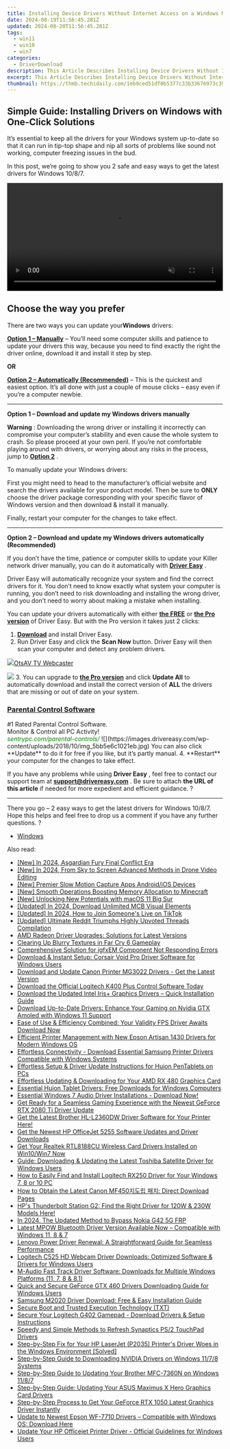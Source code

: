```yaml
---
title: Installing Device Drivers Without Internet Access on a Windows Machine
date: 2024-08-19T11:56:45.281Z
updated: 2024-08-20T11:56:45.281Z
tags:
  - win11
  - win10
  - win7
categories:
  - DriverDownload
description: This Article Describes Installing Device Drivers Without Internet Access on a Windows Machine
excerpt: This Article Describes Installing Device Drivers Without Internet Access on a Windows Machine
thumbnail: https://thmb.techidaily.com/1eb9ced51df0b5377c33b33676973c39490da0549a761ceba775a1dae7d61065.jpg
---
```


## Simple Guide: Installing Drivers on Windows with One-Click Solutions

It’s essential to keep all the drivers for your Windows system up-to-date so that it can run in tip-top shape and nip all sorts of problems like sound not working, computer freezing issues in the bud.

 In this post, we’re going to show you 2 safe and easy ways to get the latest drivers for Windows 10/8/7.

<!-- affiliate ads begin -->
<a href="https://secure.2checkout.com/order/checkout.php?PRODS=36506229&QTY=1&AFFILIATE=108875&CART=1"><video width="100%" height="" class="rounded-t-md shadow-lg relative z-20" controls="" autoplay="" loop="" muted="" playsinline="" webkit-playinginline="">
<source type="video/mp4" src="https://aidaform.com/images/videos/aidaform-welcome-site.mp4"><source type="video/webm" src="https://aidaform.com/images/videos/aidaform-welcome-site.webm"></video></a>
<!-- affiliate ads end -->
## Choose the way you prefer

 There are two ways you can update your**Windows** drivers:

[**Option 1 – Manually**](https://tools.techidaily.com/drivereasy/download/) – You’ll need some computer skills and patience to update your drivers this way, because you need to find exactly the right the driver online, download it and install it step by step.

**OR**

[**Option 2 – Automatically (Recommended)**](https://tools.techidaily.com/drivereasy/download/) – This is the quickest and easiest option. It’s all done with just a couple of mouse clicks – easy even if you’re a computer newbie.

---

 **Option 1 – Download and update my Windows drivers manually**

**Warning** : Downloading the wrong driver or installing it incorrectly can compromise your computer’s stability and even cause the whole system to crash. So please proceed at your own peril. If you’re not comfortable playing around with drivers, or worrying about any risks in the process, jump to **[Option 2](https://tools.techidaily.com/drivereasy/download/)**  .

To manually update your Windows drivers:

 First you might need to head to the manufacturer’s official website and search the drivers available for your product model. Then  be sure to **ONLY** choose the driver package corresponding with your specific flavor of Windows version and then download & install it manually.

Finally, restart your computer for the changes to take effect.

---

 **Option 2 – Download and update my Windows drivers automatically (Recommended)**

 If you don’t have the time, patience or computer skills to update your Killer network  driver manually, you can do it automatically with **[Driver Easy](https://tools.techidaily.com/drivereasy/download/)**  .

 Driver Easy will automatically recognize your system and find the correct drivers for it. You don’t need to know exactly what system your computer is running, you don’t need to risk downloading and installing the wrong driver, and you don’t need to worry about making a mistake when installing.

 You can update your drivers automatically with either **[the FREE](https://tools.techidaily.com/drivereasy/download/)**  or **[the Pro version](https://tools.techidaily.com/drivereasy/download/)**  of Driver Easy. But with the Pro version it takes just 2 clicks:

1. **[Download](https://tools.techidaily.com/drivereasy/download/)**  and install Driver Easy.
2. Run Driver Easy and click the **Scan Now** button. Driver Easy will then scan your computer and detect any problem drivers.  
<!-- affiliate ads begin -->
<a href="https://otszone.ots7.com/order/checkout.php?PRODS=4713324&QTY=1&AFFILIATE=108875&CART=1"><img src="https://green.ots7.com/screenshots/OtsAV/OtsAVTV1.90-300x188.jpg" border="0">OtsAV TV Webcaster</a>
<!-- affiliate ads end -->
![](https://images.drivereasy.com/wp-content/uploads/2018/07/img_5b5aefd675a7c.jpg)
3. You can upgrade to [**the Pro version**](https://tools.techidaily.com/drivereasy/download/)  and click **Update All** to automatically download and install the correct version of **ALL**  the drivers that are missing or out of date on your system.  
<!-- affiliate ads begin -->
<h3 id="200610"><a href="https://sentrypc.7eer.net/c/5597632/200610/3022">Parental Control Software</a></h3>
<span class="text-ad-content">
	#1 Rated Parental Control Software.<br/>
	Monitor & Control all PC Activity!<br/>
		<cite style="color:green">sentrypc.com/parental-controls/</cite>
	</span><img height="0" width="0" src="https://sentrypc.7eer.net/i/5597632/200610/3022" style="position:absolute;visibility:hidden;" border="0" />
<!-- affiliate ads end -->
![](https://images.drivereasy.com/wp-content/uploads/2018/10/img_5bb5e6c1021eb.jpg) You can also click **Update** to do it for free if you like, but it’s partly manual.
4. **Restart**   your computer for the changes to take effect.

 If you have any problems while using **Driver Easy** , feel free to contact our support team at **<support@drivereasy.com>** . Be sure to attach **the URL of this article** if needed for more expedient and efficient guidance. ?

---

 There you go – 2 easy ways to get the latest drivers for Windows 10/8/7\. Hope this helps and feel free to drop us a comment if you have any further questions. ?

* [Windows](https://tools.techidaily.com/drivereasy/download/)

<ins class="adsbygoogle"
     style="display:block"
     data-ad-format="autorelaxed"
     data-ad-client="ca-pub-7571918770474297"
     data-ad-slot="1223367746"></ins>



<ins class="adsbygoogle"
     style="display:block"
     data-ad-client="ca-pub-7571918770474297"
     data-ad-slot="8358498916"
     data-ad-format="auto"
     data-full-width-responsive="true"></ins>

<span class="atpl-alsoreadstyle">Also read:</span>
<div><ul>
<li><a href="https://desktop-recording.techidaily.com/new-in-2024-asgardian-fury-final-conflict-era/"><u>[New] In 2024, Asgardian Fury  Final Conflict Era</u></a></li>
<li><a href="https://vp-tips.techidaily.com/new-in-2024-from-sky-to-screen-advanced-methods-in-drone-video-editing/"><u>[New] In 2024, From Sky to Screen  Advanced Methods in Drone Video Editing</u></a></li>
<li><a href="https://extra-support.techidaily.com/new-premier-slow-motion-capture-apps-androidios-devices/"><u>[New] Premier Slow Motion Capture Apps Android/iOS Devices</u></a></li>
<li><a href="https://screen-sharing-recording.techidaily.com/new-smooth-operations-boosting-memory-allocation-to-minecraft/"><u>[New] Smooth Operations  Boosting Memory Allocation to Minecraft</u></a></li>
<li><a href="https://some-approaches.techidaily.com/new-unlocking-new-potentials-with-macos-11-big-sur/"><u>[New] Unlocking New Potentials with macOS 11 Big Sur</u></a></li>
<li><a href="https://youtube-webster.techidaily.com/ed-in-2024-download-unlimited-mcb-visual-elements/"><u>[Updated] In 2024, Download Unlimited MCB Visual Elements</u></a></li>
<li><a href="https://tiktok-videos.techidaily.com/updated-in-2024-how-to-join-someones-live-on-tiktok/"><u>[Updated] In 2024, How to Join Someone's Live on TikTok</u></a></li>
<li><a href="https://some-approaches.techidaily.com/updated-ultimate-reddit-triumphs-highly-upvoted-threads-compilation/"><u>[Updated] Ultimate Reddit Triumphs  Highly Upvoted Threads Compilation</u></a></li>
<li><a href="https://hardware-help.techidaily.com/amd-radeon-driver-upgrades-solutions-for-latest-versions/"><u>AMD Radeon Driver Upgrades: Solutions for Latest Versions</u></a></li>
<li><a href="https://network-issues.techidaily.com/clearing-up-blurry-textures-in-far-cry-6-gameplay/"><u>Clearing Up Blurry Textures in Far Cry 6 Gameplay</u></a></li>
<li><a href="https://hardware-help.techidaily.com/comprehensive-solution-for-igfxem-component-not-responding-errors/"><u>Comprehensive Solution for igfxEM Component Not Responding Errors</u></a></li>
<li><a href="https://hardware-help.techidaily.com/download-and-instant-setup-corsair-void-pro-driver-software-for-windows-users/"><u>Download & Instant Setup: Corsair Void Pro Driver Software for Windows Users</u></a></li>
<li><a href="https://hardware-help.techidaily.com/download-and-update-canon-printer-mg3022-drivers-get-the-latest-version/"><u>Download and Update Canon Printer MG3022 Drivers - Get the Latest Version</u></a></li>
<li><a href="https://hardware-help.techidaily.com/download-the-official-logitech-k400-plus-control-software-today/"><u>Download the Official Logitech K400 Plus Control Software Today</u></a></li>
<li><a href="https://hardware-help.techidaily.com/download-the-updated-intel-irisplus-graphics-drivers-quick-installation-guide/"><u>Download the Updated Intel Iris+ Graphics Drivers – Quick Installation Guide</u></a></li>
<li><a href="https://hardware-help.techidaily.com/download-up-to-date-drivers-enhance-your-gaming-on-nvidia-gtx-amoled-with-windows-11-support/"><u>Download Up-to-Date Drivers: Enhance Your Gaming on Nvidia GTX Amoled with Windows 11 Support</u></a></li>
<li><a href="https://hardware-help.techidaily.com/ease-of-use-and-efficiency-combined-your-validity-fps-driver-awaits-download-now/"><u>Ease of Use & Efficiency Combined: Your Validity FPS Driver Awaits Download Now</u></a></li>
<li><a href="https://hardware-help.techidaily.com/efficient-printer-management-with-new-epson-artisan-1430-drivers-for-modern-windows-os/"><u>Efficient Printer Management with New Epson Artisan 1430 Drivers for Modern Windows OS</u></a></li>
<li><a href="https://hardware-help.techidaily.com/effortless-connectivity-download-essential-samsung-printer-drivers-compatible-with-windows-systems/"><u>Effortless Connectivity - Download Essential Samsung Printer Drivers Compatible with Windows Systems</u></a></li>
<li><a href="https://hardware-help.techidaily.com/effortless-setup-and-driver-update-instructions-for-huion-pentablets-on-pcs/"><u>Effortless Setup & Driver Update Instructions for Huion PenTablets on PCs</u></a></li>
<li><a href="https://hardware-help.techidaily.com/effortless-updating-and-downloading-for-your-amd-rx-480-graphics-card/"><u>Effortless Updating & Downloading for Your AMD RX 480 Graphics Card</u></a></li>
<li><a href="https://hardware-help.techidaily.com/essential-huion-tablet-drivers-free-downloads-for-windows-computers/"><u>Essential Huion Tablet Drivers: Free Downloads for Windows Computers</u></a></li>
<li><a href="https://hardware-help.techidaily.com/essential-windows-7-audio-driver-installations-download-now/"><u>Essential Windows 7 Audio Driver Installations - Download Now!</u></a></li>
<li><a href="https://hardware-help.techidaily.com/get-ready-for-a-seamless-gaming-experience-with-the-newest-geforce-rtx-2080-ti-driver-update/"><u>Get Ready for a Seamless Gaming Experience with the Newest GeForce RTX 2080 Ti Driver Update</u></a></li>
<li><a href="https://hardware-help.techidaily.com/get-the-latest-brother-hl-l2360dw-driver-software-for-your-printer-here/"><u>Get the Latest Brother HL-L2360DW Driver Software for Your Printer Here!</u></a></li>
<li><a href="https://hardware-help.techidaily.com/get-the-newest-hp-officejet-5255-software-updates-and-driver-downloads/"><u>Get the Newest HP OfficeJet 5255 Software Updates and Driver Downloads</u></a></li>
<li><a href="https://hardware-help.techidaily.com/get-your-realtek-rtl8188cu-wireless-card-drivers-installed-on-win10win7-now/"><u>Get Your Realtek RTL8188CU Wireless Card Drivers Installed on Win10/Win7 Now</u></a></li>
<li><a href="https://hardware-help.techidaily.com/guide-downloading-and-updating-the-latest-toshiba-satellite-driver-for-windows-users/"><u>Guide: Downloading & Updating the Latest Toshiba Satellite Driver for Windows Users</u></a></li>
<li><a href="https://hardware-help.techidaily.com/how-to-easily-find-and-install-logitech-rx250-driver-for-your-windows-7-8-or-10-pc/"><u>How to Easily Find and Install Logitech RX250 Driver for Your Windows 7, 8 or 10 PC</u></a></li>
<li><a href="https://hardware-help.techidaily.com/how-to-obtain-the-latest-canon-mf450-direct-download-pages/"><u>How to Obtain the Latest Canon MF450지도립 패치: Direct Download Pages</u></a></li>
<li><a href="https://hardware-help.techidaily.com/1722966589965-hps-thunderbolt-station-g2-find-the-right-driver-for-120w-and-230w-models-here/"><u>HP's Thunderbolt Station G2: Find the Right Driver for 120W & 230W Models Here!</u></a></li>
<li><a href="https://android-frp.techidaily.com/in-2024-the-updated-method-to-bypass-nokia-g42-5g-frp-by-drfone-android/"><u>In 2024, The Updated Method to Bypass Nokia G42 5G FRP</u></a></li>
<li><a href="https://hardware-help.techidaily.com/latest-mpow-bluetooth-driver-version-available-now-compatible-with-windows-11-8-and-7/"><u>Latest MPOW Bluetooth Driver Version Available Now – Compatible with Windows 11, 8 & 7</u></a></li>
<li><a href="https://hardware-help.techidaily.com/lenovo-power-driver-renewal-a-straightforward-guide-for-seamless-performance/"><u>Lenovo Power Driver Renewal: A Straightforward Guide for Seamless Performance</u></a></li>
<li><a href="https://hardware-help.techidaily.com/logitech-c525-hd-webcam-driver-downloads-optimized-software-and-drivers-for-windows-users/"><u>Logitech C525 HD Webcam Driver Downloads: Optimized Software & Drivers for Windows Users</u></a></li>
<li><a href="https://hardware-help.techidaily.com/m-audio-fast-track-driver-software-downloads-for-multiple-windows-platforms-11-7-8-and-81/"><u>M-Audio Fast Track Driver Software: Downloads for Multiple Windows Platforms (11, 7, 8 & 8.1)</u></a></li>
<li><a href="https://hardware-help.techidaily.com/quick-and-secure-geforce-gtx-460-drivers-downloading-guide-for-windows-users/"><u>Quick and Secure GeForce GTX 460 Drivers Downloading Guide for Windows Users</u></a></li>
<li><a href="https://hardware-help.techidaily.com/samsung-m2020-driver-download-free-and-easy-installation-guide/"><u>Samsung M2020 Driver Download: Free & Easy Installation Guide</u></a></li>
<li><a href="https://hardware-help.techidaily.com/1722972626557-secure-boot-and-trusted-execution-technology-txt/"><u>Secure Boot and Trusted Execution Technology (TXT)</u></a></li>
<li><a href="https://hardware-help.techidaily.com/secure-your-logitech-g402-gamepad-download-drivers-and-setup-instructions/"><u>Secure Your Logitech G402 Gamepad - Download Drivers & Setup Instructions</u></a></li>
<li><a href="https://hardware-help.techidaily.com/speedy-and-simple-methods-to-refresh-synaptics-ps2-touchpad-drivers/"><u>Speedy and Simple Methods to Refresh Synaptics PS/2 TouchPad Drivers</u></a></li>
<li><a href="https://hardware-help.techidaily.com/step-by-step-fix-for-your-hp-laserjet-p2035-printers-driver-woes-in-the-windows-environment-solved/"><u>Step-by-Step Fix for Your HP LaserJet (P2035) Printer's Driver Woes in the Windows Environment [Solved]</u></a></li>
<li><a href="https://hardware-help.techidaily.com/step-by-step-guide-to-downloading-nvidia-drivers-on-windows-1178-systems/"><u>Step-by-Step Guide to Downloading NVIDIA Drivers on Windows 11/7/8 Systems</u></a></li>
<li><a href="https://hardware-help.techidaily.com/step-by-step-guide-to-updating-your-brother-mfc-7360n-on-windows-1187/"><u>Step-by-Step Guide to Updating Your Brother MFC-7360N on Windows 11/8/7</u></a></li>
<li><a href="https://hardware-help.techidaily.com/step-by-step-guide-updating-your-asus-maximus-x-hero-graphics-card-drivers/"><u>Step-by-Step Guide: Updating Your ASUS Maximus X Hero Graphics Card Drivers</u></a></li>
<li><a href="https://hardware-help.techidaily.com/step-by-step-process-to-get-your-geforce-rtx-1050-latest-graphics-driver-instantly/"><u>Step-by-Step Process to Get Your GeForce RTX 1050 Latest Graphics Driver Instantly</u></a></li>
<li><a href="https://hardware-help.techidaily.com/update-to-newest-epson-wf-7710-drivers-compatible-with-windows-os-download-here/"><u>Update to Newest Epson WF-7710 Drivers – Compatible with Windows OS: Download Here</u></a></li>
<li><a href="https://hardware-help.techidaily.com/update-your-hp-officejet-printer-driver-official-guidelines-for-windows-users/"><u>Update Your HP Officejet Printer Driver - Official Guidelines for Windows Users</u></a></li>
</ul></div>
